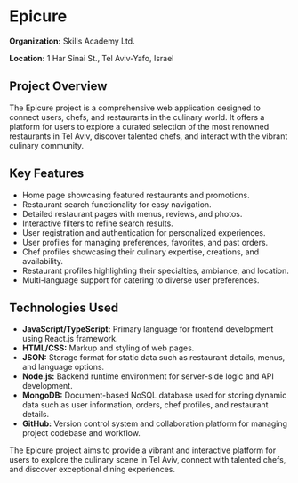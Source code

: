 <!DOCTYPE html>
<html lang="en">
<head>
  <meta charset="UTF-8">
  <meta name="viewport" content="width=device-width, initial-scale=1.0">  
</head>
<body>

<h1>Epicure</h1>

<p><strong>Organization:</strong> Skills Academy Ltd.</p>

<p><strong>Location:</strong> 1 Har Sinai St., Tel Aviv-Yafo, Israel</p>

<h2>Project Overview</h2>

<p>The Epicure project is a comprehensive web application designed to connect users, chefs, and restaurants in the culinary world. It offers a platform for users to explore a curated selection of the most renowned restaurants in Tel Aviv, discover talented chefs, and interact with the vibrant culinary community.</p>

<h2>Key Features</h2>

<ul>
  <li>Home page showcasing featured restaurants and promotions.</li>
  <li>Restaurant search functionality for easy navigation.</li>
  <li>Detailed restaurant pages with menus, reviews, and photos.</li>
  <li>Interactive filters to refine search results.</li>
  <li>User registration and authentication for personalized experiences.</li>
  <li>User profiles for managing preferences, favorites, and past orders.</li>
  <li>Chef profiles showcasing their culinary expertise, creations, and availability.</li>
  <li>Restaurant profiles highlighting their specialties, ambiance, and location.</li>
  <li>Multi-language support for catering to diverse user preferences.</li>
</ul>

<h2>Technologies Used</h2>

<ul>
  <li><strong>JavaScript/TypeScript:</strong> Primary language for frontend development using React.js framework.</li>
  <li><strong>HTML/CSS:</strong> Markup and styling of web pages.</li>
  <li><strong>JSON:</strong> Storage format for static data such as restaurant details, menus, and language options.</li>
  <li><strong>Node.js:</strong> Backend runtime environment for server-side logic and API development.</li>
  <li><strong>MongoDB:</strong> Document-based NoSQL database used for storing dynamic data such as user information, orders, chef profiles, and restaurant details.</li>
  <li><strong>GitHub:</strong> Version control system and collaboration platform for managing project codebase and workflow.</li>
</ul>

<p>The Epicure project aims to provide a vibrant and interactive platform for users to explore the culinary scene in Tel Aviv, connect with talented chefs, and discover exceptional dining experiences.</p>

</body>
</html>
